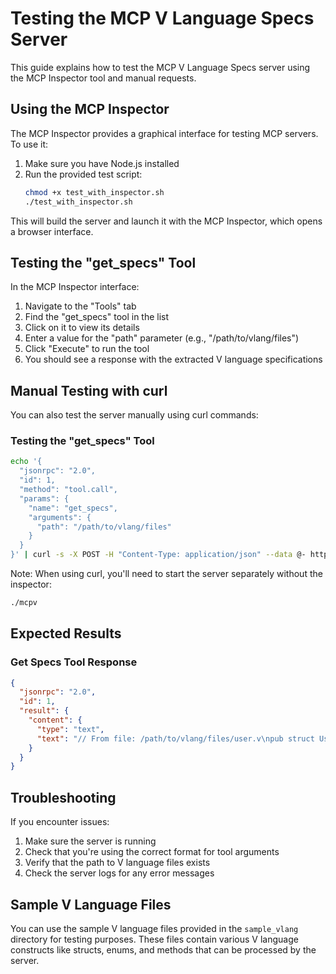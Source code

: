 # Testing the MCP V Language Specs Server

This guide explains how to test the MCP V Language Specs server using the MCP Inspector tool and manual requests.

## Using the MCP Inspector

The MCP Inspector provides a graphical interface for testing MCP servers. To use it:

1. Make sure you have Node.js installed
2. Run the provided test script:
   ```bash
   chmod +x test_with_inspector.sh
   ./test_with_inspector.sh
   ```

This will build the server and launch it with the MCP Inspector, which opens a browser interface.

## Testing the "get_specs" Tool

In the MCP Inspector interface:

1. Navigate to the "Tools" tab
2. Find the "get_specs" tool in the list
3. Click on it to view its details
4. Enter a value for the "path" parameter (e.g., "/path/to/vlang/files")
5. Click "Execute" to run the tool
6. You should see a response with the extracted V language specifications

## Manual Testing with curl

You can also test the server manually using curl commands:

### Testing the "get_specs" Tool

```bash
echo '{
  "jsonrpc": "2.0",
  "id": 1,
  "method": "tool.call",
  "params": {
    "name": "get_specs",
    "arguments": {
      "path": "/path/to/vlang/files"
    }
  }
}' | curl -s -X POST -H "Content-Type: application/json" --data @- http://localhost:8080/
```

Note: When using curl, you'll need to start the server separately without the inspector:

```bash
./mcpv
```

## Expected Results

### Get Specs Tool Response

```json
{
  "jsonrpc": "2.0",
  "id": 1,
  "result": {
    "content": {
      "type": "text",
      "text": "// From file: /path/to/vlang/files/user.v\npub struct User {\n  id string\n  name string\n  email string\n}\n\npub fn (u &User) CreateUser() {}\n"
    }
  }
}
```

## Troubleshooting

If you encounter issues:

1. Make sure the server is running
2. Check that you're using the correct format for tool arguments
3. Verify that the path to V language files exists
4. Check the server logs for any error messages

## Sample V Language Files

You can use the sample V language files provided in the `sample_vlang` directory for testing purposes. These files contain various V language constructs like structs, enums, and methods that can be processed by the server.

